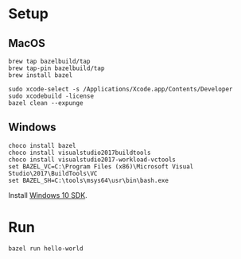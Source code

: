 # Setup

## MacOS

```
brew tap bazelbuild/tap
brew tap-pin bazelbuild/tap
brew install bazel

sudo xcode-select -s /Applications/Xcode.app/Contents/Developer
sudo xcodebuild -license
bazel clean --expunge
```

## Windows

```
choco install bazel
choco install visualstudio2017buildtools
choco install visualstudio2017-workload-vctools
set BAZEL_VC=C:\Program Files (x86)\Microsoft Visual Studio\2017\BuildTools\VC
set BAZEL_SH=C:\tools\msys64\usr\bin\bash.exe
```

Install [Windows 10 SDK](https://developer.microsoft.com/en-us/windows/downloads/windows-10-sdk).

# Run

```
bazel run hello-world
```